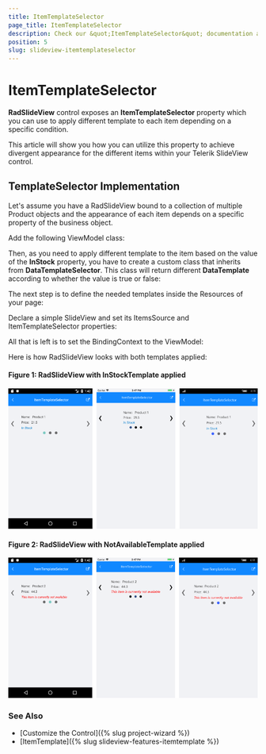 ```yaml
---
title: ItemTemplateSelector
page_title: ItemTemplateSelector
description: Check our &quot;ItemTemplateSelector&quot; documentation article for Telerik SlideView for Xamarin control.
position: 5
slug: slideview-itemtemplateselector
---
```


# ItemTemplateSelector

**RadSlideView** control exposes an **ItemTemplateSelector** property which you can use to apply different template to each item depending on a specific condition.

This article will show you how you can utilize this property to achieve divergent appearance for the different items within your Telerik SlideView control. 

## TemplateSelector Implementation

Let's assume you have a RadSlideView bound to a collection of multiple Product objects and the appearance of each item depends on a specific property of the business object.

<snippet id='slideview-itemtemplateselector-businessobject' />

Add the following ViewModel class:

<snippet id='slideview-itemtemplateselector-viewmodel' />

Then, as you need to apply different template to the item based on the value of the **InStock** property, you have to create a custom class that inherits from **DataTemplateSelector**. This class will return different **DataTemplate** according to whether the value is true or false:

<snippet id='slideview-itemtemplateselector-selectordefinition' />

The next step is to define the needed templates inside the Resources of your page:

<snippet id='slideview-itemtemplateselector-resources' />

Declare a simple SlideView and set its ItemsSource and ItemTemplateSelector properties:

<snippet id='slideview-itemtemplateselector-xaml' />

All that is left is to set the BindingContext to the ViewModel:

<snippet id='slideview-itemtemplateselector-setviewmodel' />

Here is how RadSlideView looks with both templates applied:

#### Figure 1: RadSlideView with InStockTemplate applied
![RadSlideView example](images/slideview-itemtemplateselector_1.png)

#### Figure 2: RadSlideView with NotAvailableTemplate applied
![RadSlideView example](images/slideview-itemtemplateselector_2.png)

### See Also

- [Customize the Control]({% slug project-wizard %})
- [ItemTemplate]({% slug slideview-features-itemtemplate %})

